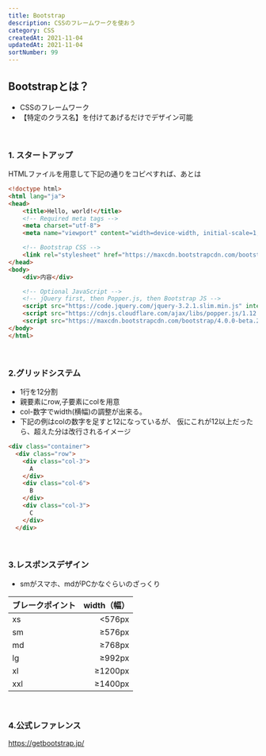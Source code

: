 ```yaml
---
title: Bootstrap
description: CSSのフレームワークを使おう
category: CSS
createdAt: 2021-11-04
updatedAt: 2021-11-04
sortNumber: 99
---
```


## Bootstrapとは？
- CSSのフレームワーク
- 【特定のクラス名】を付けてあげるだけでデザイン可能

<br>

### 1. スタートアップ
HTMLファイルを用意して下記の通りをコピペすれば、あとは

```html
<!doctype html>
<html lang="ja">
<head>
	<title>Hello, world!</title>
	<!-- Required meta tags -->
	<meta charset="utf-8">
	<meta name="viewport" content="width=device-width, initial-scale=1, shrink-to-fit=no">

	<!-- Bootstrap CSS -->
	<link rel="stylesheet" href="https://maxcdn.bootstrapcdn.com/bootstrap/4.0.0-beta.2/css/bootstrap.min.css" integrity="sha384-PsH8R72JQ3SOdhVi3uxftmaW6Vc51MKb0q5P2rRUpPvrszuE4W1povHYgTpBfshb" crossorigin="anonymous">
</head>
<body>
	<div>内容</div>

	<!-- Optional JavaScript -->
	<!-- jQuery first, then Popper.js, then Bootstrap JS -->
	<script src="https://code.jquery.com/jquery-3.2.1.slim.min.js" integrity="sha384-KJ3o2DKtIkvYIK3UENzmM7KCkRr/rE9/Qpg6aAZGJwFDMVNA/GpGFF93hXpG5KkN" crossorigin="anonymous"></script>
	<script src="https://cdnjs.cloudflare.com/ajax/libs/popper.js/1.12.3/umd/popper.min.js" integrity="sha384-vFJXuSJphROIrBnz7yo7oB41mKfc8JzQZiCq4NCceLEaO4IHwicKwpJf9c9IpFgh" crossorigin="anonymous"></script>
	<script src="https://maxcdn.bootstrapcdn.com/bootstrap/4.0.0-beta.2/js/bootstrap.min.js" integrity="sha384-alpBpkh1PFOepccYVYDB4do5UnbKysX5WZXm3XxPqe5iKTfUKjNkCk9SaVuEZflJ" crossorigin="anonymous"></script>
</body>
</html>

```
<br>

### 2.グリッドシステム
- 1行を12分割
- 親要素にrow,子要素にcolを用意
- col-数字でwidth(横幅)の調整が出来る。
- 下記の例はcolの数字を足すと12になっているが、
  仮にこれが12以上だったら、超えた分は改行されるイメージ

```html
<div class="container">
  <div class="row">
    <div class="col-3">
      A
    </div>
    <div class="col-6">
      B
    </div>
    <div class="col-3">
      C
    </div>
  </div>
```
<br>

### 3.レスポンスデザイン
- smがスマホ、mdがPCかなぐらいのざっくり

| ブレークポイント | width（幅） |
| :--------------- | ----------: |
| xs               |      <576px |
| sm               |      ≥576px |
| md               |      ≥768px |
| lg               |      ≥992px |
| xl               |     ≥1200px |
| xxl              |     ≥1400px |

<br>

### 4.公式レファレンス
https://getbootstrap.jp/
